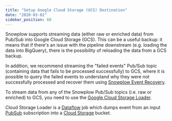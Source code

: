 ```yaml
---
title: "Setup Google Cloud Storage (GCS) Destination"
date: "2020-03-02"
sidebar_position: 60
---
```


Snowplow supports streaming data (either raw or enriched data) from Pub/Sub into Google Cloud Storage (GCS). This can be a useful backup: it means that if there's an issue with the pipeline downstream (e.g. loading the data into BigQuery), there is the possibility of reloading the data from a GCS backup.

In addition, we recommend streaming the "failed events" Pub/Sub topic (containing data that fails to be processed successfully) to GCS, where it is possible to query the failed events to understand why they were not successfully processed and recover them using [Snowplow Event Recovery](https://github.com/snowplow-incubator/snowplow-event-recovery).

To stream data from any of the Snowplow Pub/Sub topics (i.e. raw or enriched) to GCS, you need to use the [Google Cloud Storage Loader](https://github.com/snowplow-incubator/snowplow-google-cloud-storage-loader).

Cloud Storage Loader is a [Dataflow](https://cloud.google.com/dataflow) job which dumps event from an input [PubSub](https://cloud.google.com/pubsub/) subscription into a [Cloud Storage](https://cloud.google.com/storage/) bucket.
